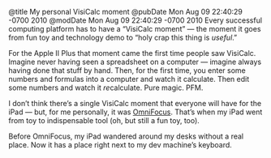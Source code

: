 @title My personal VisiCalc moment
@pubDate Mon Aug 09 22:40:29 -0700 2010
@modDate Mon Aug 09 22:40:29 -0700 2010
Every successful computing platform has to have a “VisiCalc moment” — the moment it goes from fun toy and technology demo to “holy crap this thing is <em>useful</em>.”

For the Apple II Plus that moment came the first time people saw VisiCalc. Imagine never having seen a spreadsheet on a computer — imagine always having done that stuff by hand. Then, for the first time, you enter some numbers and formulas into a computer and watch it calculate. Then edit some numbers and watch it <em>re</em>calculate. Pure magic. PFM.

I don’t think there’s a single VisiCalc moment that everyone will have for the iPad — but, for me personally, it was <a href="http://www.omnigroup.com/products/omnifocus-ipad/">OmniFocus</a>. That’s when my iPad went from toy to indispensable tool (oh, but still a fun toy, too).

Before OmniFocus, my iPad wandered around my desks without a real place. Now it has a place right next to my dev machine’s keyboard.
